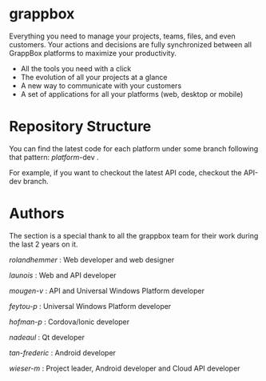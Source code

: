 # grappbox
Everything you need to manage your projects, teams, files, and even customers. 
Your actions and decisions are fully synchronized between all GrappBox platforms to maximize your productivity.

* All the tools you need with a click
* The evolution of all your projects at a glance
* A new way to communicate with your customers
* A set of applications for all your platforms (web, desktop or mobile)

# Repository Structure
You can find the latest code for each platform under some branch following that pattern: *platform*-dev .

For example, if you want to checkout the latest API code, checkout the API-dev branch.

# Authors
The section is a special thank to all the grappbox team for their work during the last 2 years on it.

*rolandhemmer* : Web developer and web designer

*launois* : Web and API developer

*mougen-v* : API and Universal Windows Platform developer

*feytou-p* : Universal Windows Platform developer

*hofman-p* : Cordova/Ionic developer

*nadeaul* : Qt developer

*tan-frederic* : Android developer

*wieser-m* : Project leader, Android developer and Cloud API developer

